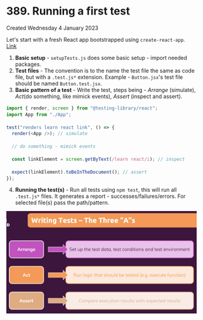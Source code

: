 # 389. Running a first test
Created Wednesday 4 January 2023

Let's start with a fresh React app bootstrapped using `create-react-app`. [Link](git@github.com:exemplar-codes/testing-react-apps-first-tutorial.git)

1. **Basic setup** - `setupTests.js` does some basic setup - import needed packages.
2. **Test files** - The convention is to the name the test file the same as code file, but with a `.test.js*` extension. Example - `Button.jsx`'s test file should be named `Button.test.jsx`.
3. **Basic pattern of a test** - Write the test, steps being - *Arrange* (simulate), *Act*(do something, like mimick events), *Assert* (inspect and assert).
```js
import { render, screen } from "@testing-library/react";
import App from "./App";

test("renders learn react link", () => {
  render(<App />); // simulate

  // do something - mimick events

  const linkElement = screen.getByText(/learn react/i); // inspect

  expect(linkElement).toBeInTheDocument(); // assert
});
```
4. **Running the test(s)** - Run all tests using `npm test`, this will run all `.test.js*` files. It generates a report - successes/failures/errors. For selected file(s) pass the path/pattern.

![](../../../../assets/Pasted%20image%2020230105000615.png)